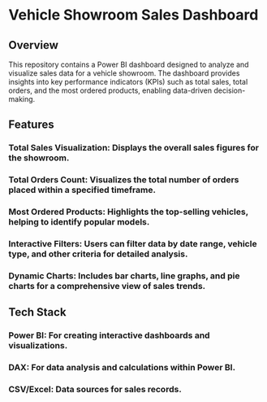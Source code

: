 # Vehicle Showroom Sales Dashboard
## Overview
This repository contains a Power BI dashboard designed to analyze and visualize sales data for a vehicle showroom. The dashboard provides insights into key performance indicators (KPIs) such as total sales, total orders, and the most ordered products, enabling data-driven decision-making.

## Features
### Total Sales Visualization: Displays the overall sales figures for the showroom.
### Total Orders Count: Visualizes the total number of orders placed within a specified timeframe.
### Most Ordered Products: Highlights the top-selling vehicles, helping to identify popular models.
### Interactive Filters: Users can filter data by date range, vehicle type, and other criteria for detailed analysis.
### Dynamic Charts: Includes bar charts, line graphs, and pie charts for a comprehensive view of sales trends.
## Tech Stack
### Power BI: For creating interactive dashboards and visualizations.
### DAX: For data analysis and calculations within Power BI.
### CSV/Excel: Data sources for sales records.
